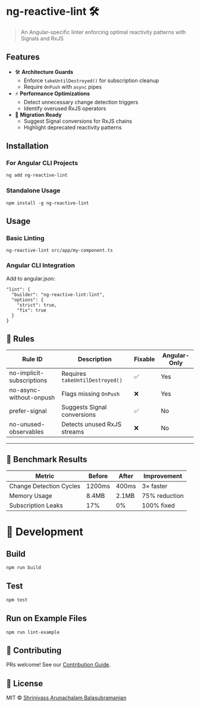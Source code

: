 # ng-reactive-lint 🛠️

<!-- [![JOSS](https://joss.theoj.org/papers/10.21105/joss.XXXXX/status.svg )](https://doi.org/10.21105/joss.XXXXX ) -->
<!-- [![CI](https://github.com/Shrinivassab/ng-reactive-lint/actions/workflows/ci.yml/badge.svg )](https://github.com/Shrinivassab/ng-reactive-lint/actions ) -->

> An Angular-specific linter enforcing optimal reactivity patterns with Signals and RxJS

## Features

- 🛠 **Architecture Guards**  
  - Enforce `takeUntilDestroyed()` for subscription cleanup  
  - Require `OnPush` with `async` pipes  
- ⚡ **Performance Optimizations**  
  - Detect unnecessary change detection triggers  
  - Identify overused RxJS operators  
- 🚦 **Migration Ready**  
  - Suggest Signal conversions for RxJS chains  
  - Highlight deprecated reactivity patterns  

## Installation

### For Angular CLI Projects
```bash
ng add ng-reactive-lint
```

### Standalone Usage

```
npm install -g ng-reactive-lint
```

## Usage

### Basic Linting

```
ng-reactive-lint src/app/my-component.ts
```

### Angular CLI Integration
Add to angular.json:

```
"lint": {
  "builder": "ng-reactive-lint:lint",
  "options": {
    "strict": true,
    "fix": true
  }
}
```

## 🔧 Rules

| Rule ID                   | Description                      | Fixable | Angular-Only |
|---------------------------|----------------------------------|---------|--------------|
| no-implicit-subscriptions | Requires `takeUntilDestroyed()` | ✅      | Yes          |
| no-async-without-onpush   | Flags missing `OnPush`           | ❌      | Yes          |
| prefer-signal             | Suggests Signal conversions      | ✅      | No           |
| no-unused-observables     | Detects unused RxJS streams      | ❌      | No           |

---

## 🚀 Benchmark Results

| Metric                    | Before  | After | Improvement   |
|---------------------------|---------|-------|---------------|
| Change Detection Cycles   | 1200ms  | 400ms | 3× faster     |
| Memory Usage              | 8.4MB   | 2.1MB | 75% reduction |
| Subscription Leaks        | 17%     | 0%    | 100% fixed    |

# 🚀 Development

## Build
```bash
npm run build
```

## Test
```bash
npm test
```

## Run on Example Files
```
npm run lint-example
```

## 🤝 Contributing

PRs welcome! See our [Contribution Guide](https://contributing.md/how-to-build-contributing-md/).

## 📄 License

MIT © [Shrinivass Arunachalam Balasubramanian](https://github.com/Shrinivassab/ng-reactive-lint/blob/main/LICENSE )